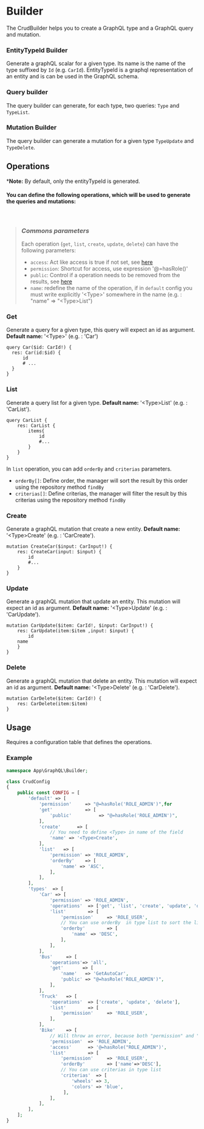 Builder
===========

The CrudBuilder helps you to create a GraphQL type and a GraphQL query and mutation.

### EntityTypeId Builder

Generate a graphQL scalar for a given type. Its name is the name of the type suffixed by `Id` (e.g. `CarId`). EntityTypeId is a graphql representation of an entity and is can be used in the GraphQL schema.  

### Query builder
The query builder can generate, for each type, two queries: `Type` and `TypeList`.

### Mutation Builder
The query builder can generate a mutation for a given type `TypeUpdate` and `TypeDelete`.

## Operations

\***Note:** By default, only the entityTypeId is generated.

#### You can define the following operations, which will be used to generate the queries and mutations:
<br>

> ### *Commons parameters*
> Each operation (`get`, `list`, `create`, `update`, `delete`) can have the following parameters:
> - `access`: Act like access is true if not set, see [here](https://github.com/overblog/GraphQLBundle/blob/master/docs/security/fields-access-control.md)   
> - `permission`: Shortcut for access, use expression '@=hasRole()'
> - `public`: Control if a operation needs to be removed from the results, see [here](https://github.com/overblog/GraphQLBundle/blob/master/docs/security/fields-public-control.md) 
> - `name`: redefine the name of the operation, if in `default` config you must write explicitly '\<Type>' somewhere in the name (e.g. : "name" => "\<Type>List")


### Get
Generate a query for a given type, this query will expect an id as argument. 
**Default name:** '\<Type>' (e.g. : 'Car')
```gql
query Car($id: CarId!) {
  res: Car(id:$id) {
      id
      # ...
  }
}
```


### List 

Generate a query list for a given type. 
**Default name:** '\<Type>List' (e.g. : 'CarList').
```gql
query CarList {
    res: CarList {
        items{
            id
            #...
        }
    }
}
```

In `list` operation, you can add `orderBy` and `criterias` parameters.
- `orderBy[]`: Define order, the manager will sort the result by this order using the repository method `findBy`
- `criterias[]`: Define criterias, the manager will filter the result by this criterias using the repository method `findBy`


### Create
Generate a graphQL mutation that create a new entity.
**Default name:** '\<Type>Create' (e.g. : 'CarCreate').
```gql
mutation CreateCar($input: CarInput!) {
    res: CreateCar(input: $input) {
        id
        #...
    }
}
```

### Update
Generate a graphQL mutation that update an entity. This mutation will expect an id as argument.
**Default name:** '\<Type>Update' (e.g. : 'CarUpdate').
```gql
mutation CarUpdate($item: CarId!, $input: CarInput!) {
    res: CarUpdate(item:$item ,input: $input) {
        id
    name
    }
}
```


### Delete
Generate a graphQL mutation that delete an entity. This mutation will expect an id as argument.
**Default name:** '\<Type>Delete' (e.g. : 'CarDelete').
```gql
mutation CarDelete($item: CarId!) {
    res: CarDelete(item:$item) 
}
```


## Usage

Requires a configuration table that defines the operations.

### Example

```php
namespace App\GraphQL\Builder;

class CrudConfig
{
    public const CONFIG = [
        'default' => [
            'permission'     => "@=hasRole('ROLE_ADMIN')",for
            'get'            => [
                'public'          => "@=hasRole('ROLE_ADMIN')",
            ],
            'create'      => [
                // You need to define <Type> in name of the field
                'name' => '<Type>Create',
            ],
            'list'   => [
                'permission' => 'ROLE_ADMIN',
                'orderBy'    => [
                    'name' => 'ASC',
                ],
            ],
        ],
        'types'  => [
            'Car' => [
                'permission' => 'ROLE_ADMIN',
                'operations'  => ['get', 'list', 'create', 'update', 'delete'],
                'list'        => [
                    'permission'     => 'ROLE_USER',
                    // You can use orderBy  in type list to sort the list
                    'orderby'        => [
                        'name' => 'DESC',
                    ],
                ],
            ],
            'Bus'     => [
                'operations'=> 'all',
                'get'       => [
                    'name'   => 'GetAutoCar',
                    'public' => "@=hasRole('ROLE_ADMIN')",
                ],
            ],
            'Truck'   => [
                'operations'  => ['create', 'update', 'delete'],
                'list'        => [
                    'permission'     => 'ROLE_USER',
                ],
            ],
            'Bike'    => [
                // Will throw an error, because both "permission" and "access" are set as "permission" is a shortcut for "access".
                'permission'  => 'ROLE_ADMIN',
                'access'      => '@=hasRole("ROLE_ADMIN")',
                'list'        => [
                    'permission'     => 'ROLE_USER',
                    'orderBy'        => ['name'=>'DESC'],
                    // You can use criterias in type list 
                    'criterias'  => [
                        'wheels' => 3,
                        'colors' => 'blue',
                     ],
                ],
            ],
        ],
    ];
}
```